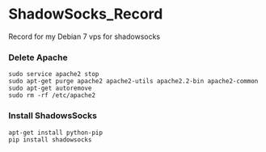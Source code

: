 ShadowSocks_Record
=====================

Record for my Debian 7 vps for shadowsocks  
### Delete Apache

    sudo service apache2 stop    
    sudo apt-get purge apache2 apache2-utils apache2.2-bin apache2-common  
    sudo apt-get autoremove  
    sudo rm -rf /etc/apache2


### Install ShadowsSocks
    apt-get install python-pip
    pip install shadowsocks